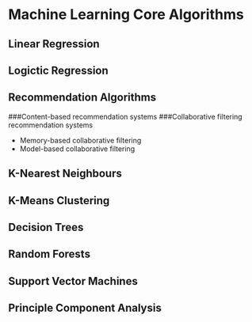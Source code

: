 # Machine Learning Core Algorithms 

## Linear Regression
## Logictic Regression


## Recommendation Algorithms 
###Content-based recommendation systems
###Collaborative filtering recommendation systems
- Memory-based collaborative filtering  
- Model-based collaborative filtering

## K-Nearest Neighbours

## K-Means Clustering

## Decision Trees

## Random Forests

## Support Vector Machines  

## Principle Component Analysis




